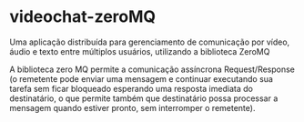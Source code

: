 # videochat-zeroMQ
Uma aplicação distribuída para gerenciamento de comunicação por vídeo, áudio e texto entre múltiplos usuários, utilizando a biblioteca ZeroMQ

A biblioteca zero MQ permite a comunicação assíncrona Request/Response (o remetente pode enviar uma mensagem e continuar executando sua tarefa sem ficar bloqueado esperando uma resposta imediata do destinatário, o que permite também que destinatário possa processar a mensagem quando estiver pronto, sem interromper o remetente).
